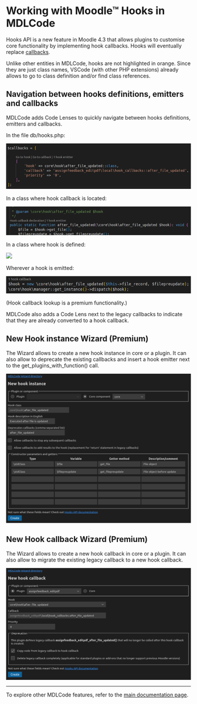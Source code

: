 # Working with Moodle™ Hooks in MDLCode

Hooks API is a new feature in Moodle 4.3 that allows plugins to customise core functionality
by implementing hook callbacks.
Hooks will eventually replace [callbacks](callbacks.md).

Unlike other entities in MDLCode, hooks are not highlighted in orange. Since they are
just class names, VSCode (with other PHP extensions) already allows to go to class
definition and/or find class references.

## Navigation between hooks definitions, emitters and callbacks

MDLCode adds Code Lenses to quickly navigate between hooks definitions, emitters and callbacks.

In the file db/hooks.php:

<img src="https://raw.githubusercontent.com/lmscloud-io/mdlcode-docs/main/docs/media/hooks/hooksphp.png">

In a class where hook callback is located:

<img src="https://raw.githubusercontent.com/lmscloud-io/mdlcode-docs/main/docs/media/hooks/hookcallback.png">

In a class where hook is defined:

<img src="https://raw.githubusercontent.com/lmscloud-io/mdlcode-docs/main/docs/media/hooks/hooksdefinition.png">

Wherever a hook is emitted:

<img src="https://raw.githubusercontent.com/lmscloud-io/mdlcode-docs/main/docs/media/hooks/hookemitter.png">

(Hook callback lookup is a premium functionality.)

MDLCode also adds a Code Lens next to the legacy callbacks to indicate that they are already
converted to a hook callback.

## New Hook instance Wizard (Premium)

The Wizard allows to create a new hook instance in core or a plugin. It can also allow to
deprecate the existing callbacks and insert a hook emitter next to the get_plugins_with_function() call.

<img src="https://raw.githubusercontent.com/lmscloud-io/mdlcode-docs/main/docs/media/hooks/newhook.png">

## New Hook callback Wizard (Premium)

The Wizard allows to create a new hook callback in core or a plugin. It can also allow to
migrate the existing legacy callback to a new hook callback.

<img src="https://raw.githubusercontent.com/lmscloud-io/mdlcode-docs/main/docs/media/hooks/newhookcallback.png">

---

To explore other MDLCode features, refer to the [main documentation page](README.md).
